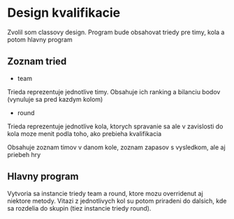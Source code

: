 # Design kvalifikacie
Zvolil som classovy design. Program bude obsahovat triedy pre timy, kola a potom hlavny program
## Zoznam tried
* team

Trieda reprezentuje jednotlive timy. Obsahuje ich ranking a bilanciu bodov (vynuluje sa pred kazdym kolom)

* round

Trieda reprezentuje jednotlive kola, ktorych spravanie sa ale v zavislosti do kola moze menit podla toho, ako prebieha kvalifikacia

Obsahuje zoznam timov v danom kole, zoznam zapasov s vysledkom, ale aj priebeh hry

## Hlavny program

Vytvoria sa instancie triedy team a round, ktore mozu overridenut aj niektore metody. Vitazi z jednotlivych kol su potom priradeni do dalsich, kde sa rozdelia do skupin 
(tiez instancie triedy round).

